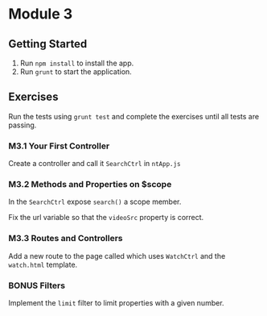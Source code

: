 # Module 3

## Getting Started
1. Run `npm install` to install the app.
2. Run `grunt` to start the application.

## Exercises
Run the tests using `grunt test` and complete the exercises until all tests are passing.

### M3.1 Your First Controller
Create a controller and call it `SearchCtrl` in `ntApp.js`

### M3.2 Methods and Properties on $scope
In the `SearchCtrl` expose `search()` a scope member.

Fix the url variable so that the `videoSrc` property is correct.

### M3.3 Routes and Controllers
Add a new route to the page called which uses `WatchCtrl` and the `watch.html` template.

### BONUS Filters
Implement the `limit` filter to limit properties with a given number.